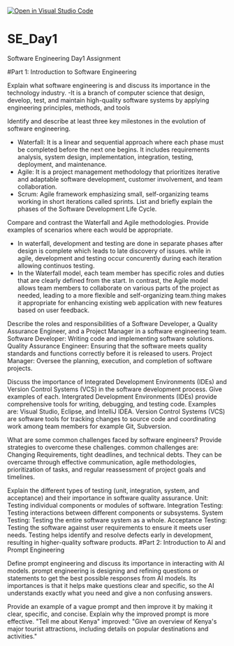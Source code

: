 [![Open in Visual Studio Code](https://classroom.github.com/assets/open-in-vscode-2e0aaae1b6195c2367325f4f02e2d04e9abb55f0b24a779b69b11b9e10269abc.svg)](https://classroom.github.com/online_ide?assignment_repo_id=15565599&assignment_repo_type=AssignmentRepo)
# SE_Day1
Software Engineering Day1 Assignment

#Part 1: Introduction to Software Engineering

Explain what software engineering is and discuss its importance in the technology industry.
-It is a branch of computer science that design, develop, test, and maintain high-quality software systems by applying engineering principles, methods, and tools 

Identify and describe at least three key milestones in the evolution of software engineering.
 - Waterfall: It is a linear and sequential approach where each phase must be completed before the next one begins. It includes requirements analysis, system design, implementation, integration, testing, deployment, and maintenance.
 - Agile: It is a project management methodology that prioritizes iterative and adaptable software development, customer involvement, and team collaboration.
 - Scrum: Agile framework emphasizing small, self-organizing teams working in short iterations called sprints.
List and briefly explain the phases of the Software Development Life Cycle.


Compare and contrast the Waterfall and Agile methodologies. Provide examples of scenarios where each would be appropriate.
- In waterfall, development and testing are done in separate phases after design is complete which leads to late discovery of issues. while in agile, development and testing occur concurently during each iteration allowing continuos testing.
- In the Waterfall model, each team member has specific roles and duties that are clearly defined from the start. In contrast, the Agile model allows team members to collaborate on various parts of the project as needed, leading to a more flexible and self-organizing team.thing makes it appropriate for enhancing existing web application with new features based on user feedback.
 
Describe the roles and responsibilities of a Software Developer, a Quality Assurance Engineer, and a Project Manager in a software engineering team.
Software Developer: Writing code and implementing software solutions.
Quality Assurance Engineer: Ensuring that the software meets quality standards and functions correctly before it is released to users.
Project Manager: Oversee the planning, execution, and completion of software projects.

Discuss the importance of Integrated Development Environments (IDEs) and Version Control Systems (VCS) in the software development process. Give examples of each.
Intergrated Development Environments (IDEs) provide comprehensive tools for writing, debugging, and testing code. Examples are: Visual Studio, Eclipse, and IntelliJ IDEA.
Version Control Systems (VCS) are software tools for tracking changes to source code and coordinating work among team members for example Git, Subversion.

What are some common challenges faced by software engineers? Provide strategies to overcome these challenges.
common challenges are: Changing Requirements, tight deadlines, and technical debts. They can be overcame through effective communication, agile methodologies, prioritization of tasks, and regular reassessment of project goals and timelines.

Explain the different types of testing (unit, integration, system, and acceptance) and their importance in software quality assurance.
Unit: Testing individual components or modules of software.
Integration Testing: Testing interactions between different components or subsystems.
System Testing: Testing the entire software system as a whole.
Acceptance Testing: Testing the software against user requirements to ensure it meets user needs.
Testing helps identify and resolve defects early in development, resulting in higher-quality software products.
#Part 2: Introduction to AI and Prompt Engineering


Define prompt engineering and discuss its importance in interacting with AI models.
prompt engineering is designing and refining questions or statements to get the best possible responses from AI models.
Its importances is that it helps make questions clear and specific, so the AI understands exactly what you need and give a non confusing answers.

Provide an example of a vague prompt and then improve it by making it clear, specific, and concise. Explain why the improved prompt is more effective.
"Tell me about Kenya"
improved: "Give an overview of Kenya's major tourist attractions, including details on popular destinations and activities."
